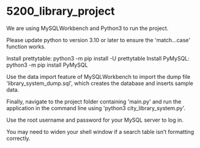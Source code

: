 # 5200_library_project

We are using MySQLWorkbench and Python3 to run the project.

Please update python to version 3.10 or later to ensure the 'match...case' function works.

Install prettytable: python3 -m pip install -U prettytable
Install PyMySQL: python3 -m pip install PyMySQL

Use the data import feature of MySQLWorkbench to import the dump file 'library_system_dump.sql', 
which creates the database and inserts sample data.

Finally, navigate to the project folder containing 'main.py' and run the application in the command line using 'python3 city_library_system.py'.

Use the root username and password for your MySQL server to log in.

You may need to widen your shell window if a search table isn’t formatting correctly.
